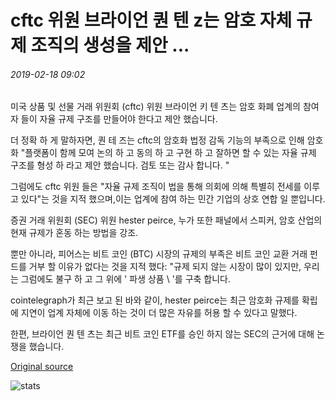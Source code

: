 # cftc 위원 브라이언 퀀 텐 z는 암호 자체 규제 조직의 생성을 제안 ...

###### 2019-02-18 09:02

미국 상품 및 선물 거래 위원회 (cftc) 위원 브라이언 키 텐 츠는 암호 화폐 업계의 참여자 들이 자율 규제 구조를 만들어야 한다고 제안 했습니다.

더 정확 하 게 말하자면, 퀀 테 즈는 cftc의 암호화 법정 감독 기능의 부족으로 인해 암호화 "플랫폼이 함께 모여 논의 하 고 동의 하 고 구현 하 고 잘하면 할 수 있는 자율 규제 구조를 형성 하 라고 제안 했습니다. 검토 또는 감사 합니다. "

그럼에도 cftc 위원 들은 "자율 규제 조직이 법을 통해 의회에 의해 특별히 전세를 이루고 있다"는 것을 지적 했으며,이는 업계에 참여 하는 민간 기업의 상호 연합 일 뿐입니다.

증권 거래 위원회 (SEC) 위원 hester peirce, 누가 또한 패널에서 스피커, 암호 산업의 현재 규제가 혼동 하는 방법을 강조.

뿐만 아니라, 피어스는 비트 코인 (BTC) 시장의 규제의 부족은 비트 코인 교환 거래 펀드를 거부 할 이유가 없다는 것을 지적 했다: "규제 되지 않는 시장이 많이 있지만, 우리는 그럼에도 불구 하 고 그 위에 ' 파생 상품 \ '를 구축 합니다.

cointelegraph가 최근 보고 된 바와 같이, hester peirce는 최근 암호화 규제를 확립에 지연이 업계 자체에 이동 하는 것이 더 많은 자유를 허용 할 수 있다고 말했다.

한편, 브라이언 퀀 텐 츠는 최근 비트 코인 ETF를 승인 하지 않는 SEC의 근거에 대해 논쟁을 했습니다.

[Original source](https://cointelegraph.com/news/cftc-commissioner-brian-quintenz-suggests-creation-of-crypto-self-regulatory-organization)

![stats](https://c.statcounter.com/11760860/0/a89fa40b/1/ "stats")